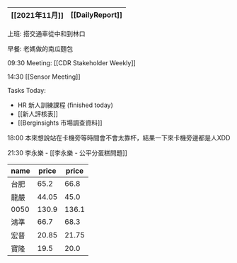 [[2021年11月]]|[[DailyReport]]
---|---

上班: 搭交通車從中和到林口

早餐: 老媽做的南瓜麵包

09:30 Meeting: [[CDR Stakeholder Weekly]]

14:30 [[Sensor Meeting]]

Tasks Today:
- HR 新人訓練課程 (finished today)
- [[新人評核表]]
- [[Berginsights 市場調查資料]]

18:00 本來想說站在卡機旁等時間會不會太靠杯，結果一下來卡機旁邊都是人XDD

21:30 李永樂 - [[李永樂 - 公平分蛋糕問題]]

name|price|price
---|---|---
台肥|65.2|66.8
龍嚴|44.05|45.0
0050|130.9|136.1
鴻準|66.7|68.3
宏普|20.85|21.75
寶隆|19.5|20.0